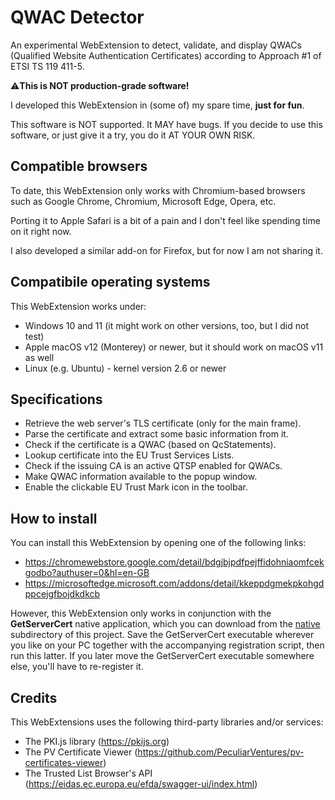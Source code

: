# QWAC Detector
An experimental WebExtension to detect, validate, and display QWACs (Qualified Website Authentication Certificates) according to Approach #1 of ETSI TS 119 411-5.

⚠**This is NOT production-grade software!**

I developed this WebExtension in (some of) my spare time, __just for fun__.

This software is NOT supported. It MAY have bugs. If you decide to use this software, or just give it a try, you do it AT YOUR OWN RISK.


## Compatible browsers

To date, this WebExtension only works with Chromium-based browsers such as Google Chrome, Chromium, Microsoft Edge, Opera, etc. 

Porting it to Apple Safari is a bit of a pain and I don't feel like spending time on it right now.

I also developed a similar add-on for Firefox, but for now I am not sharing it.

## Compatibile operating systems

This WebExtension works under:
* Windows 10 and 11 (it might work on other versions, too, but I did not test)
* Apple macOS v12 (Monterey) or newer, but it should work on macOS v11 as well
* Linux (e.g. Ubuntu) - kernel version 2.6 or newer

## Specifications
* Retrieve the web server's TLS certificate (only for the main frame).
* Parse the certificate and extract some basic information from it.
* Check if the certificate is a QWAC (based on QcStatements).
* Lookup certificate into the EU Trust Services Lists.
* Check if the issuing CA is an active QTSP enabled for QWACs.
* Make QWAC information available to the popup window.
* Enable the clickable EU Trust Mark icon in the toolbar.

## How to install
You can install this WebExtension by opening one of the following links:
* https://chromewebstore.google.com/detail/bdgjbjpdfpejffidohniaomfcekgodbo?authuser=0&hl=en-GB
* https://microsoftedge.microsoft.com/addons/detail/kkeppdgmekpkohgdppcejgfbojdkdkcb

However, this WebExtension only works in conjunction with the **GetServerCert** native application, which you can download from the [native](native) subdirectory of this project. Save the GetServerCert executable wherever you like on your PC together with the accompanying registration script, then run this latter. If you later move the GetServerCert executable somewhere else, you'll have to re-register it.

## Credits
This WebExtensions uses the following third-party libraries and/or services:
* The PKI.js library (https://pkijs.org)
* The PV Certificate Viewer (https://github.com/PeculiarVentures/pv-certificates-viewer)
* The Trusted List Browser's API (https://eidas.ec.europa.eu/efda/swagger-ui/index.html)

